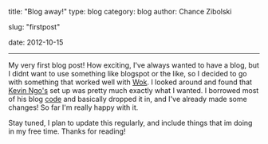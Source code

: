 title: "Blog away!"
type: blog
category: blog
author: Chance Zibolski

slug: "firstpost"

date: 2012-10-15

---
My very first blog post! How exciting, I've always wanted to have a blog, but I
didnt want to use something like blogspot or the like, so I decided to go with
something that worked well with [Wok][]. I looked around and found that [Kevin
Ngo's](http://ngokevin.com) set up was pretty much exactly what I wanted. I
borrowed most of his blog [code](http://github.com/ngokevin/ngokevin/) and
basically dropped it in, and I've already made some changes! So far I'm really
happy with it.

Stay tuned, I plan to update this regularly, and include things that im doing in my
free time. Thanks for reading!

[Wok]: http://github.com/mythmon/wok/
